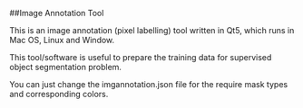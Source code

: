 ##Image Annotation Tool

This is an image annotation (pixel labelling) tool written in Qt5, which runs in Mac OS, Linux and Window.

This tool/software is useful to prepare the training data for supervised object segmentation problem.

You can just change the imgannotation.json file for the require mask types and corresponding colors. 